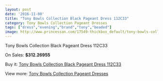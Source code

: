 ```yaml
---
layout: post
date: '2016-11-08'
title: "Tony Bowls Collection Black Pageant Dress 112C33"
category: Tony Bowls Collection Pageant Dresses
tags: ["dress","evening","brand","tony","beaded"]
image: http://www.princessan.com/17549-thickbox_default/tony-bowls-collection-black-pageant-dress-112c33.jpg
---
```

Tony Bowls Collection Black Pageant Dress 112C33

On Sales: **$312.26955**
<a href="https://www.princessan.com/en/tony-bowls-collection-pageant-dresses/8259-tony-bowls-collection-black-pageant-dress-112c33.html"><amp-img layout="responsive" width="600" height="600" src="//www.princessan.com/17549-thickbox_default/tony-bowls-collection-black-pageant-dress-112c33.jpg" alt="Tony Bowls Collection Black Pageant Dress 112C33 0" /></a>
<a href="https://www.princessan.com/en/tony-bowls-collection-pageant-dresses/8259-tony-bowls-collection-black-pageant-dress-112c33.html"><amp-img layout="responsive" width="600" height="600" src="//www.princessan.com/17550-thickbox_default/tony-bowls-collection-black-pageant-dress-112c33.jpg" alt="Tony Bowls Collection Black Pageant Dress 112C33 1" /></a>
<a href="https://www.princessan.com/en/tony-bowls-collection-pageant-dresses/8259-tony-bowls-collection-black-pageant-dress-112c33.html"><amp-img layout="responsive" width="600" height="600" src="//www.princessan.com/17551-thickbox_default/tony-bowls-collection-black-pageant-dress-112c33.jpg" alt="Tony Bowls Collection Black Pageant Dress 112C33 2" /></a>
<a href="https://www.princessan.com/en/tony-bowls-collection-pageant-dresses/8259-tony-bowls-collection-black-pageant-dress-112c33.html"><amp-img layout="responsive" width="600" height="600" src="//www.princessan.com/17552-thickbox_default/tony-bowls-collection-black-pageant-dress-112c33.jpg" alt="Tony Bowls Collection Black Pageant Dress 112C33 3" /></a>

Buy it: [Tony Bowls Collection Black Pageant Dress 112C33](https://www.princessan.com/en/tony-bowls-collection-pageant-dresses/8259-tony-bowls-collection-black-pageant-dress-112c33.html "Tony Bowls Collection Black Pageant Dress 112C33")

View more: [Tony Bowls Collection Pageant Dresses](https://www.princessan.com/en/66-tony-bowls-collection-pageant-dresses "Tony Bowls Collection Pageant Dresses")